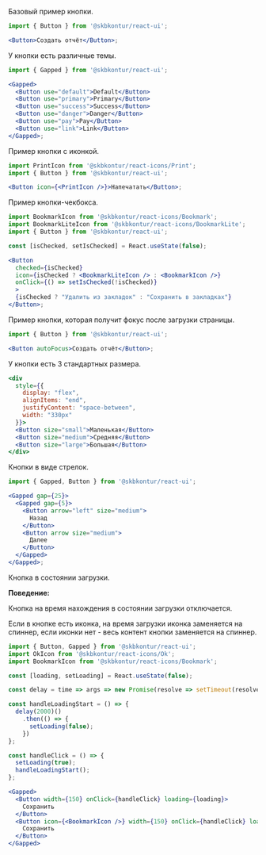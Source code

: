 Базовый пример кнопки.

```jsx harmony
import { Button } from '@skbkontur/react-ui';

<Button>Создать отчёт</Button>;
```

У кнопки есть различные темы.

```jsx harmony
import { Gapped } from '@skbkontur/react-ui';

<Gapped>
  <Button use="default">Default</Button>
  <Button use="primary">Primary</Button>
  <Button use="success">Success</Button>
  <Button use="danger">Danger</Button>
  <Button use="pay">Pay</Button>
  <Button use="link">Link</Button>
</Gapped>;
```

Пример кнопки с иконкой.

```jsx harmony
import PrintIcon from '@skbkontur/react-icons/Print';
import { Button } from '@skbkontur/react-ui';

<Button icon={<PrintIcon />}>Напечатать</Button>;
```

Пример кнопки-чекбокса.

```jsx harmony
import BookmarkIcon from '@skbkontur/react-icons/Bookmark';
import BookmarkLiteIcon from '@skbkontur/react-icons/BookmarkLite';
import { Button } from '@skbkontur/react-ui';

const [isChecked, setIsChecked] = React.useState(false);

<Button
  checked={isChecked}
  icon={isChecked ? <BookmarkLiteIcon /> : <BookmarkIcon />}
  onClick={() => setIsChecked(!isChecked)}
  >
  {isChecked ? "Удалить из закладок" : "Сохранить в закладках"}
</Button>;
```

Пример кнопки, которая получит фокус после загрузки страницы.

```jsx harmony
import { Button } from '@skbkontur/react-ui';

<Button autoFocus>Создать отчёт</Button>;
```

У кнопки есть 3 стандартных размера.

```jsx harmony
<div
  style={{
    display: "flex",
    alignItems: "end",
    justifyContent: "space-between",
    width: "330px"
  }}>
  <Button size="small">Маленькая</Button>
  <Button size="medium">Средняя</Button>
  <Button size="large">Большая</Button>
</div>
```

Кнопки в виде стрелок.

```jsx harmony
import { Gapped, Button } from '@skbkontur/react-ui';

<Gapped gap={25}>
  <Gapped gap={5}>
    <Button arrow="left" size="medium">
      Назад
    </Button>
    <Button arrow size="medium">
      Далее
    </Button>
  </Gapped>
</Gapped>;
```

Кнопка в состоянии загрузки.

**Поведение:**

Кнопка на время нахождения в состоянии загрузки отключается.

Если в кнопке есть иконка, на время загрузки иконка заменяется на спиннер, если иконки нет - весь контент кнопки заменяется на спиннер.

```jsx harmony
import { Button, Gapped } from '@skbkontur/react-ui';
import OkIcon from '@skbkontur/react-icons/Ok';
import BookmarkIcon from '@skbkontur/react-icons/Bookmark';

const [loading, setLoading] = React.useState(false);

const delay = time => args => new Promise(resolve => setTimeout(resolve, time, args));

const handleLoadingStart = () => {
  delay(2000)()
    .then(() => {
      setLoading(false);
    })
};

const handleClick = () => {
  setLoading(true);
  handleLoadingStart();
};

<Gapped>
  <Button width={150} onClick={handleClick} loading={loading}>
    Сохранить
  </Button>
  <Button icon={<BookmarkIcon />} width={150} onClick={handleClick} loading={loading}>
    Сохранить
  </Button>
</Gapped>

```
